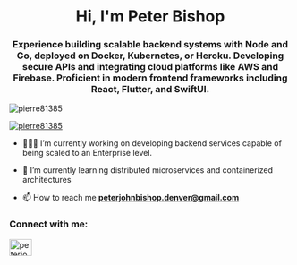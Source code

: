 <h1 align="center">Hi, I'm Peter Bishop</h1>
<h3 align="center">Experience building scalable backend systems with Node and Go, deployed on Docker, Kubernetes, or Heroku. Developing secure APIs and integrating cloud platforms like AWS and Firebase. Proficient in modern frontend frameworks including React, Flutter, and SwiftUI.</h3>

<p align="left"> <img src="https://komarev.com/ghpvc/?username=pierre81385&label=Profile%20views&color=0e75b6&style=flat" alt="pierre81385" /> </p>

<p align="left"> <a href="https://github.com/ryo-ma/github-profile-trophy"><img src="https://github-profile-trophy.vercel.app/?username=pierre81385" alt="pierre81385" /></a> </p>

- 🧑🏻‍💻 I’m currently working on developing backend services capable of being scaled to an Enterprise level.

- 🌱 I’m currently learning distributed microservices and containerized architectures

- 📫 How to reach me **peterjohnbishop.denver@gmail.com**

<h3 align="left">Connect with me:</h3>
<p align="left">
<a href="https://linkedin.com/in/peterjohnbishop" target="blank"><img align="center" src="https://raw.githubusercontent.com/rahuldkjain/github-profile-readme-generator/master/src/images/icons/Social/linked-in-alt.svg" alt="peterjohnbishop" height="30" width="40" /></a>
</p>


